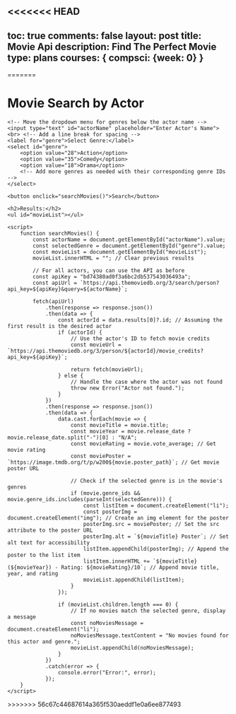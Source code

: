 <<<<<<< HEAD
---
toc: true
comments: false
layout: post
title: Movie Api
description: Find The Perfect Movie
type: plans
courses: { compsci: {week: 0} }
---
<script>
function filterMovies() {
    const leadActor = document.getElementById('leadActor').value;
    const genre = document.getElementById('genre').value;
    const year = document.getElementById('year').value;
    const desiredLength = parseInt(document.getElementById('desiredLength').value);

    // Implement your movie filtering logic here based on the criteria provided
    // For simplicity, let's assume an array of movies with their attributes
    const movies = [
        { title: 'Movie 1', leadActor: 'Actor1', genre: 'Action', year: 2020, length: 120 },
        { title: 'Movie 2', leadActor: 'Actor2', genre: 'Comedy', year: 2018, length: 105 },
        { title: 'Movie 3', leadActor: 'Actor3', genre: 'Drama', year: 2019, length: 130 },
        // Add more movies as needed
    ];

    // Filter movies based on the criteria
    const filteredMovies = movies.filter(movie => {
        return (
            (leadActor === '' || movie.leadActor.toLowerCase().includes(leadActor.toLowerCase())) &&
            (genre === '' || movie.genre.toLowerCase().includes(genre.toLowerCase())) &&
            (year === '' || movie.year == year) &&
            (isNaN(desiredLength) || Math.abs(movie.length - desiredLength) <= 15)
        );
    });

    displayFilteredMovies(filteredMovies);
}

function displayFilteredMovies(movies) {
    const filteredMoviesList = document.getElementById('filteredMovies');
    filteredMoviesList.innerHTML = '';  // Clear previous results

    if (movies.length === 0) {
        const noResultsItem = document.createElement('li');
        noResultsItem.textContent = 'No movies found based on the criteria.';
        filteredMoviesList.appendChild(noResultsItem);
        return;
    }

    movies.forEach(movie => {
        const listItem = document.createElement('li');
        listItem.textContent = `Title: ${movie.title}, Lead Actor: ${movie.leadActor}, Genre: ${movie.genre}, Year: ${movie.year}, Length: ${movie.length} minutes`;
        filteredMoviesList.appendChild(listItem);
    });
}
</script>
=======
<!DOCTYPE html>
<html lang="en">
<head>
    <meta charset="UTF-8">
    <meta name="viewport" content="width=device-width, initial-scale=1.0">
    <title>Movie Search by Actor</title>
</head>
<body>
    <h1>Movie Search by Actor</h1>
    
    <!-- Move the dropdown menu for genres below the actor name -->
    <input type="text" id="actorName" placeholder="Enter Actor's Name">
    <br> <!-- Add a line break for spacing -->
    <label for="genre">Select Genre:</label>
    <select id="genre">
        <option value="28">Action</option>
        <option value="35">Comedy</option>
        <option value="18">Drama</option>
        <!-- Add more genres as needed with their corresponding genre IDs -->
    </select>
    
    <button onclick="searchMovies()">Search</button>

    <h2>Results:</h2>
    <ul id="movieList"></ul>

    <script>
        function searchMovies() {
            const actorName = document.getElementById("actorName").value;
            const selectedGenre = document.getElementById("genre").value;
            const movieList = document.getElementById("movieList");
            movieList.innerHTML = ""; // Clear previous results

            // For all actors, you can use the API as before
            const apiKey = "bd74380ad0f3a6bc2db537543036493a";
            const apiUrl = `https://api.themoviedb.org/3/search/person?api_key=${apiKey}&query=${actorName}`;
            
            fetch(apiUrl)
                .then(response => response.json())
                .then(data => {
                    const actorId = data.results[0]?.id; // Assuming the first result is the desired actor
                    if (actorId) {
                        // Use the actor's ID to fetch movie credits
                        const movieUrl = `https://api.themoviedb.org/3/person/${actorId}/movie_credits?api_key=${apiKey}`;
                        
                        return fetch(movieUrl);
                    } else {
                        // Handle the case where the actor was not found
                        throw new Error("Actor not found.");
                    }
                })
                .then(response => response.json())
                .then(data => {
                    data.cast.forEach(movie => {
                        const movieTitle = movie.title;
                        const movieYear = movie.release_date ? movie.release_date.split("-")[0] : "N/A";
                        const movieRating = movie.vote_average; // Get movie rating
                        const moviePoster = `https://image.tmdb.org/t/p/w200${movie.poster_path}`; // Get movie poster URL

                        // Check if the selected genre is in the movie's genres
                        if (movie.genre_ids && movie.genre_ids.includes(parseInt(selectedGenre))) {
                            const listItem = document.createElement("li");
                            const posterImg = document.createElement("img"); // Create an img element for the poster
                            posterImg.src = moviePoster; // Set the src attribute to the poster URL
                            posterImg.alt = `${movieTitle} Poster`; // Set alt text for accessibility
                            listItem.appendChild(posterImg); // Append the poster to the list item
                            listItem.innerHTML += `${movieTitle} (${movieYear}) - Rating: ${movieRating}/10`; // Append movie title, year, and rating
                            movieList.appendChild(listItem);
                        }
                    });

                    if (movieList.children.length === 0) {
                        // If no movies match the selected genre, display a message
                        const noMoviesMessage = document.createElement("li");
                        noMoviesMessage.textContent = "No movies found for this actor and genre.";
                        movieList.appendChild(noMoviesMessage);
                    }
                })
                .catch(error => {
                    console.error("Error:", error);
                });
        }
    </script>
</body>
</html>
>>>>>>> 56c67c44687614a365f530aeddf1e0a6ee877493
